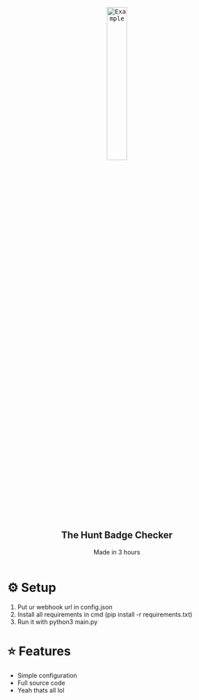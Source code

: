 <div align="center">
  <kbd>
    <img src="https://media.discordapp.net/attachments/710310839231709254/1223331241382903848/cat_fighting.png?ex=66197700&is=66070200&hm=7b93371d8890219af580b571551ac18626fbffa2817575f8619c1872dfc2f0f6" alt="Example" style="width: 30%; height: 30%;">
  </a>
  </kbd>

  <h2 align="center">The Hunt Badge Checker</h2>
  <p align="center">
    Made in 3 hours
    <br />
    <br />
  </p>
</div>

# ⚙️ Setup

1. Put ur webhook url in config.json
2. Install all requirements in cmd (pip install -r requirements.txt)
3. Run it with python3 main.py

# ⭐ Features

- Simple configuration
- Full source code
- Yeah thats all lol
